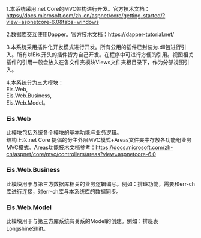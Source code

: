 1.本系统采用.net Core的MVC架构进行开发。官方技术文档：https://docs.microsoft.com/zh-cn/aspnet/core/getting-started/?view=aspnetcore-6.0&tabs=windows   

2.数据库交互使用Dapper。官方技术文档：https://dapper-tutorial.net/   

3.本系统采用插件化开发模式进行开发。所有公用的插件已封装为.dll包进行引入。所有以Eis.开头的插件皆为自己开发。在程序中可进行方便的引用。视图相关插件的引用一般会放入在各文件夹模块Views文件夹根目录下，作为分部视图引入。

4.本系统分为三大模块：   
Eis.Web,   
Eis.Web.Business,   
Eis.Web.Model。   
### Eis.Web
此模块包括系统各个模块的基本功能与业务逻辑。        
结构上以.net Core 提倡的分主外层MVC模式+Areas文件夹中存放各功能组业务MVC模式。Areas功能技术文档参考：https://docs.microsoft.com/zh-cn/aspnet/core/mvc/controllers/areas?view=aspnetcore-6.0
### Eis.Web.Business
此模块用于与第三方数据库相关的业务逻辑编写。例如：排班功能，需要和err-ch库进行连接，对err-ch库与本系统库的数据同步。
### Eis.Web.Model
此模块用于与第三方库系统有关系的Model的创建。例如：排班表LongshineShift。   


 

